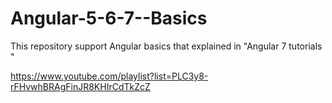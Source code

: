 # Angular-5-6-7--Basics
This repository support Angular basics that explained in "Angular 7 tutorials " 

https://www.youtube.com/playlist?list=PLC3y8-rFHvwhBRAgFinJR8KHIrCdTkZcZ

